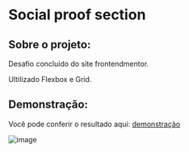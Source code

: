 # Social proof section
## Sobre o projeto:

Desafio concluído do site frontendmentor.

Ultilizado Flexbox e Grid.
## Demonstração:

Você pode conferir o resultado aqui: [demonstração](https://social-proof-section12.netlify.app/)

![image](https://user-images.githubusercontent.com/63968296/108011078-15de0d80-6fe5-11eb-85d9-735379280fb5.png)

